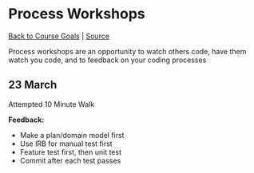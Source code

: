 # Process Workshops

[Back to Course Goals](README.md) | [Source](https://github.com/makersacademy/skills-workshops/tree/master/process_review)


Process workshops are an opportunity to watch others code, have them watch you code, and to feedback on your coding processes

## 23 March

Attempted 10 Minute Walk

**Feedback:**
- Make a plan/domain model first
- Use IRB for manual test first
- Feature test first, then unit test
- Commit after each test passes